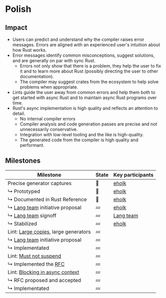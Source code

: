# Polish

## Impact

* Users can predict and understand why the compiler raises error messages. Errors are aligned with an experienced user's intuition about how Rust works.
* Error messages identify common misconceptions, suggest solutions, and are generally on par with sync Rust.
  * Errors not only show that there is a problem, they help the user to fix it and to learn more about Rust (possibly directing the user to other documentation).
  * The compiler may suggest crates from the ecosystem to help solve problems when appropriate.
* Lints guide the user away from common errors and help them both to get started with async Rust and to maintain async Rust programs over time.
* Rust's async implementation is high quality and reflects an attention to detail.
  * No internal compiler errors
  * Compiler analysis and code generation passes are precise and not unnecessarily conservative.
  * Integration with low-level tooling and the like is high-quality.
  * The generated code from the compiler is high quality and performant.

## Milestones

| Milestone                                  | State | Key participants |
| ---                                        | ---   | ---              |
| Precise generator captures                 | 🦀    | [eholk]          |
| ↳ Prototyped                               | 🦀    | [eholk]          |
| ↳ Documented in Rust Reference             | 🦀    | [eholk]          |
| ↳ [Lang team] initiative proposal          | 💤    | [eholk]          |
| ↳ [Lang team] signoff                      | 💤    | [Lang team]      |
| ↳ Stabilized                               | 💤    | [eholk]          |
| Lint: [Large copies], large generators     | 💤    | |
| ↳ [Lang team] initiative proposal          | 💤    | |
| ↳ Implementated                            | 💤    | |
| Lint: [Must not suspend]                   | 💤    | |
| ↳ Implemented the [RFC]                    | 💤    | |
| Lint: [Blocking in async context]          | 💤    | |
| ↳ RFC proposed and accepted                | 💤    | |
| ↳ Implementated                            | 💤    | |


[eholk]: https://github.com/eholk/
[Lang team]: https://www.rust-lang.org/governance/teams/lang
[Blocking in async context]: ./polish/lint_blocking_fns.md
[Large copies]: ./polish/lint_large_copies.md
[Must not suspend]: ./polish/lint_must_not_suspend.md
[RFC]: https://rust-lang.github.io/rfcs/3014-must-not-suspend-lint.html
